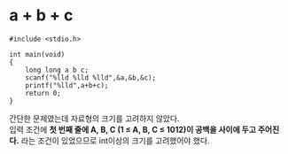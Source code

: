 # a + b + c
 
```
#include <stdio.h>

int main(void)
{
	long long a b c;
	scanf("%lld %lld %lld",&a,&b,&c);
	printf("%lld",a+b+c);
	return 0;
}
```

간단한 문제였는데 자료형의 크기를 고려하지 않았다.  
입력 조건에 __첫 번째 줄에 A, B, C (1 ≤ A, B, C ≤ 1012)이 공백을 사이에 두고 주어진다.__ 라는 조건이 있었으므로 int이상의 크기를 고려했어야 했다.

